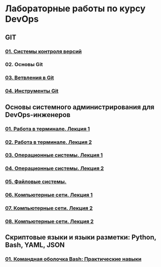 # Лабораторные работы по курсу DevOps
## GIT
### [01. Системы контроля версий](02-git-01/README.md)
### 02. Основы Git
### [03. Ветвления в Git](02-git-03/README.md)
### [04. Инструменты Git](02-git-04/README.md)
## Основы системного администрирования для DevOps-инженеров
### [01. Работа в терминале. Лекция 1](03-sysadmin-01/README.md)
### [02. Работа в терминале. Лекция 2](03-sysadmin-02/README.md)
### [03. Операционные системы. Лекция 1](03-sysadmin-03/README.md)
### [04. Операционные системы. Лекция 2](03-sysadmin-04/README.md)
### [05. Файловые системы.](03-sysadmin-05/README.md)
### [06. Компьютерные сети. Лекция 1](03-sysadmin-06/README.md)
### [07. Компьютерные сети. Лекция 2](03-sysadmin-07/README.md)
### [08. Компьютерные сети. Лекция 2](03-sysadmin-08/README.md)
## Скриптовые языки и языки разметки: Python, Bash, YAML, JSON
### [01. Командная оболочка Bash: Практические навыки](04-script-01/README.md)